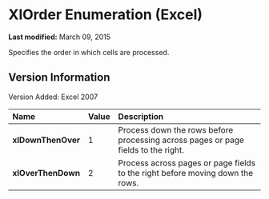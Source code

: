 
# XlOrder Enumeration (Excel)

 **Last modified:** March 09, 2015

Specifies the order in which cells are processed.

## Version Information

Version Added: Excel 2007 



|**Name**|**Value**|**Description**|
|:-----|:-----|:-----|
| **xlDownThenOver**|1|Process down the rows before processing across pages or page fields to the right.|
| **xlOverThenDown**|2|Process across pages or page fields to the right before moving down the rows.|
